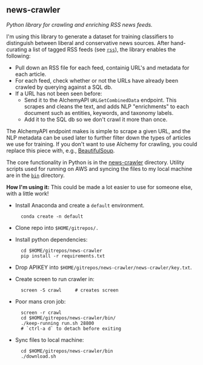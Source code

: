 ## news-crawler

_Python library for crawling and enriching RSS news feeds._

I'm using this library to generate a dataset for training classifiers to distinguish between
liberal and conservative news sources.  After hand-curating a list of tagged RSS feeds (see [`rss`](rss)),
the library enables the following:

* Pull down an RSS file for each feed, containig URL's and metadata for each article.
* For each feed, check whether or not the URLs have already been crawled by querying against a SQL db.
* If a URL has not been seen before:
    * Send it to the AlchemyAPI `URLGetCombinedData` endpoint.   This scrapes and cleans the text, and adds
      NLP "enrichments" to each document such as entities, keywords, and taxonomy labels.
    * Add it to the SQL db so we don't crawl it more than once.

The AlchemyAPI endpoint makes is simple to scrape a given URL, and the NLP metadata can be used later
to further filter down the types of articles we use for training.  If you don't want to use Alchemy 
for crawling, you could replace this piece with, e.g., [BeautifulSoup](https://pypi.python.org/pypi/beautifulsoup4).

The core functionality in Python is in the [news-crawler](news-crawler) directory.  Utility scripts used for 
running on AWS and syncing the files to my local machine are in the [`bin`](bin) directory.

__How I'm using it:__  This could be made a lot easier to use for someone else, with a little work!

* Install Anaconda and create a `default` environment.

        conda create -n default

* Clone repo into `$HOME/gitrepos/.`

* Install python dependencies:

        cd $HOME/gitrepos/news-crawler
        pip install -r requirements.txt

* Drop APIKEY into `$HOME/gitrepos/news-crawler/news-crawler/key.txt`.
* Create screen to run crawler in:

        screen -S crawl     # creates screen

* Poor mans cron job:
 
        screen -r crawl
        cd $HOME/gitrepos/news-crawler/bin/
        ./keep-running run.sh 28800
        # `ctrl-a d` to detach before exiting

* Sync files to local machine:

        cd $HOME/gitrepos/news-crawler/bin
        ./download.sh
        
